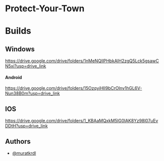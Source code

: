 # Protect-Your-Town

# Builds

## Windows


https://drive.google.com/drive/folders/1nMeNQIlPHbkAIH2zgQ5Lck5gsawCN5xi?usp=drive_link

#### Android

https://drive.google.com/drive/folders/15OzqyiHIl9bCrOlnv1hGL6V-Nun38B0m?usp=drive_link


## IOS

https://drive.google.com/drive/folders/1_KBAaMQxkM5lG0lAK8Yz98l07uEvDDtH?usp=drive_link


## Authors

- [@muratkrdl](https://github.com/muratkrdl)

